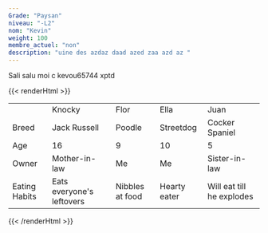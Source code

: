 ```yaml
---
Grade: "Paysan"
niveau: "-L2"
nom: "Kevin"
weight: 100
membre_actuel: "non"
description: "uine des azdaz daad azed zaa azd az "
---
```


Sali salu moi c kevou65744 xptd

{{< renderHtml >}}
    <table>
    <tr>
        <td>&nbsp;</td>
        <td>Knocky</td>
        <td>Flor</td>
        <td>Ella</td>
        <td>Juan</td>
    </tr>
    <tr>
        <td>Breed</td>
        <td>Jack Russell</td>
        <td>Poodle</td>
        <td>Streetdog</td>
        <td>Cocker Spaniel</td>
    </tr>
    <tr>
        <td>Age</td>
        <td>16</td>
        <td>9</td>
        <td>10</td>
        <td>5</td>
    </tr>
    <tr>
        <td>Owner</td>
        <td>Mother-in-law</td>
        <td>Me</td>
        <td>Me</td>
        <td>Sister-in-law</td>
    </tr>
    <tr>
        <td>Eating Habits</td>
        <td>Eats everyone's leftovers</td>
        <td>Nibbles at food</td>
        <td>Hearty eater</td>
        <td>Will eat till he explodes</td>
    </tr>
    </table>
{{< /renderHtml >}}
